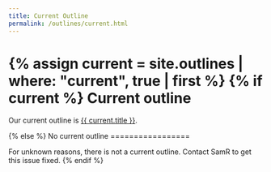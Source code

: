 ```yaml
---
title: Current Outline
permalink: /outlines/current.html
---
```

{% assign current = site.outlines | where: "current", true | first %}
{% if current %}
Current outline 
================
<script language="javascript">
  document.location = "{{ site.baseurl }}{{ current.url }}";
</script>
<p>
  Our current outline is 
  <a href="{{ site.baseurl }}{{ current.url }}">{{ current.title }}</a>.
</p>
{% else %}
No current outline
=================

For unknown reasons, there is not a current outline.  Contact SamR to
get this issue fixed.
{% endif %}
